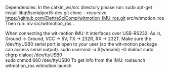 Dependencies:
In the catkin_ws/src directory please run:
	sudo apt-get install libqt5serialport5-dev
	git clone --recursive https://github.com/ElettraSciComp/witmotion_IMU_ros.git src/witmotion_ros
Then run:
	mv src/witmotion_ros .

When connecting the wit-motion IMU:
	It interfaces over USB-RS232. As in, Ground -> Ground, VCC -> 5V, TX -> 232R, RX -> 232T.
	Make sure the /dev/ttyUSB0 serial port is open to your user (so the wit-motion package can access serial output).
		sudo usermod -a $(whoami) -G dialout
		sudo chgrp dialout /dev/ttyUSB0		
		sudo chmod 660 /dev/ttyUSB0
To get info from the IMU:
	roslaunch witmotion_ros witmotion.launch
